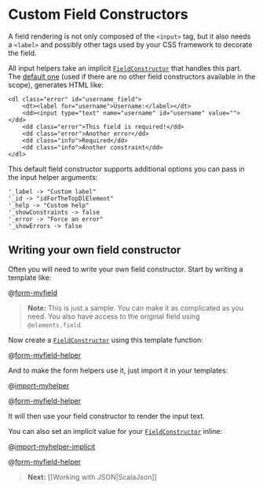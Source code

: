 # Custom Field Constructors

A field rendering is not only composed of the `<input>` tag, but it also needs a `<label>` and possibly other tags used by your CSS framework to decorate the field.

All input helpers take an implicit [`FieldConstructor`](api/scala/index.html#views.html.helper.FieldConstructor) that handles this part. The [default one](api/scala/index.html#views.html.helper.defaultFieldConstructor$) (used if there are no other field constructors available in the scope), generates HTML like:

```
<dl class="error" id="username_field">
    <dt><label for="username">Username:</label></dt>
    <dd><input type="text" name="username" id="username" value=""></dd>
    <dd class="error">This field is required!</dd>
    <dd class="error">Another error</dd>
    <dd class="info">Required</dd>
    <dd class="info">Another constraint</dd>
</dl>
```

This default field constructor supports additional options you can pass in the input helper arguments:

```
'_label -> "Custom label"
'_id -> "idForTheTopDlElement"
'_help -> "Custom help"
'_showConstraints -> false
'_error -> "Force an error"
'_showErrors -> false
```

## Writing your own field constructor

Often you will need to write your own field constructor. Start by writing a template like:

@[form-myfield](code/scalaguide/forms/scalafieldconstructor/views/myFieldConstructorTemplate.scala.html)

> **Note:** This is just a sample. You can make it as complicated as you need. You also have access to the original field using `@elements.field`.

Now create a [`FieldConstructor`](api/scala/index.html#views.html.helper.FieldConstructor) using this template function:

@[form-myfield-helper](code/ScalaFieldConstructor.scala)

And to make the form helpers use it, just import it in your templates:

@[import-myhelper](code/scalaguide/forms/scalafieldconstructor/views/user.scala.html)

@[form-myfield-helper](code/scalaguide/forms/scalafieldconstructor/views/user.scala.html)

It will then use your field constructor to render the input text.

You can also set an implicit value for your [`FieldConstructor`](api/scala/index.html#views.html.helper.FieldConstructor) inline:

@[import-myhelper-implicit](code/scalaguide/forms/scalafieldconstructor/views/user.scala.html)

@[form-myfield-helper](code/scalaguide/forms/scalafieldconstructor/views/user.scala.html)

> **Next:** [[Working with JSON|ScalaJson]]
